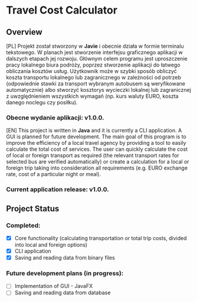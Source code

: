 # Travel Cost Calculator
## Overview
[PL]
Projekt został stworzony w **Javie** i obecnie działa w formie terminalu tekstowego. W planach jest stworzenie interfejsu graficznego aplikacji w dalszych etapach jej rozwoju. Głównym celem programu jest uproszczenie pracy lokalnego biura podróży, poprzez stworzenie aplikacji do łatwego obliczania kosztów usług. Użytkownik może w szybki sposób obliczyć koszta transportu lokalnego lub zagranicznego w zależności od potrzeb (odpowiednie stawki za transport wybranym autobusem są weryfikowane automatycznie) albo stworzyć kosztorys wycieczki lokalnej lub zagranicznej z uwzględnieniem wszystkich wymagań (np. kurs waluty EURO, koszta danego noclegu czy posiłku). 
### Obecne wydanie aplikacji: **v1.0.0**.

[EN]
This project is written in **Java** and it is currently a CLI application. A GUI is planned for future development. The main goal of this program is to improve the efficiency of a local travel agency by providing a tool to easily calculate the total cost of services. The user can quickly calculate the cost of local or foreign transport as required (the relevant transport rates for selected bus are verified automatically) or create a calculation for a local or foreign trip taking into consideration all requirements (e.g. EURO exchange rate, cost of a particular night or meal). 
### Current application release: **v1.0.0**.

## Project Status

### Completed:
- [x] Core functionality (calculating transportation or total trip costs, divided into local and foreign options)
- [x] CLI application
- [x] Saving and reading data from binary files

### Future development plans (in progress):
- [ ] Implementation of GUI - JavaFX
- [ ] Saving and reading data from database
